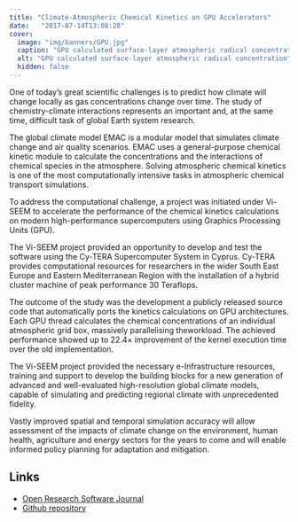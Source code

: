```yaml
---
title: "Climate-Atmospheric Chemical Kinetics on GPU Accelerators"
date:   "2017-07-14T13:08:28"
cover:
  image: "img/banners/GPU.jpg"
  caption: "GPU calculated surface-layer atmospheric radical concentration"
  alt: "GPU calculated surface-layer atmospheric radical concentration"
  hidden: false
---
```


One of today’s great scientific challenges is to predict how climate will change locally as gas concentrations change over time. The study of chemistry-climate interactions represents an important and, at the same time, difficult task of global Earth system research. 

The global climate model EMAC is a modular model that simulates climate change and air quality scenarios. EMAC uses a general-purpose chemical kinetic module to calculate the concentrations and the interactions of chemical species in the atmosphere. Solving atmospheric chemical kinetics is one of the most computationally intensive tasks in atmospheric chemical transport simulations. 

To address the computational challenge, a project was initiated under Vi-SEEM to accelerate the performance of the chemical kinetics calculations on modern high-performance supercomputers using Graphics Processing Units (GPU). 

The Vi-SEEM project provided an opportunity to develop and test the software using the Cy-TERA Supercomputer System in Cyprus. Cy-TERA provides computational resources for researchers in the wider South East Europe and Eastern Mediterranean Region with the installation of a hybrid cluster machine of peak performance 30 Teraflops. 

The outcome of the study was the development a publicly released source code that automatically ports the kinetics calculations on GPU architectures. Each GPU thread calculates the chemical concentrations of an individual atmospheric grid box, massively parallelising theworkload. The achieved performance showed up to 22.4× improvement of the kernel execution time over the old implementation.

The Vi-SEEM project provided the necessary e-Infrastructure resources, training and support to develop the building blocks for a new generation of advanced and well-evaluated high-resolution global climate models, capable of simulating and predicting regional climate with unprecedented fidelity. 

Vastly improved spatial and temporal simulation accuracy will allow assessment of the impacts of climate change on the environment, human health, agriculture and energy sectors for the years to come and will enable informed policy planning for adaptation and mitigation.

## Links

* [Open Research Software Journal](https://openresearchsoftware.metajnl.com/articles/10.5334/jors.158/)
* [Github repository](https://github.com/CyIClimate/medina)

